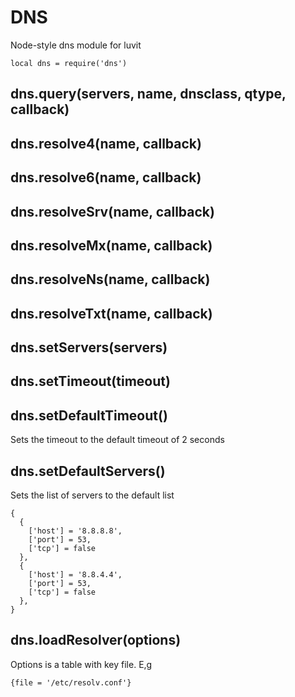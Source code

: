 # DNS

Node-style dns module for luvit

```local dns = require('dns')```

## dns.query(servers, name, dnsclass, qtype, callback)

## dns.resolve4(name, callback)

## dns.resolve6(name, callback)

## dns.resolveSrv(name, callback)

## dns.resolveMx(name, callback)

## dns.resolveNs(name, callback)

## dns.resolveTxt(name, callback)

## dns.setServers(servers)

## dns.setTimeout(timeout)

## dns.setDefaultTimeout()

Sets the timeout to the default timeout of 2 seconds

## dns.setDefaultServers()

Sets the list of servers to the default list 

```
{
  {
    ['host'] = '8.8.8.8',
    ['port'] = 53,
    ['tcp'] = false
  },
  {
    ['host'] = '8.8.4.4',
    ['port'] = 53,
    ['tcp'] = false
  },
}
```

## dns.loadResolver(options)

Options is a table with key file. E,g
```
{file = '/etc/resolv.conf'}
```

